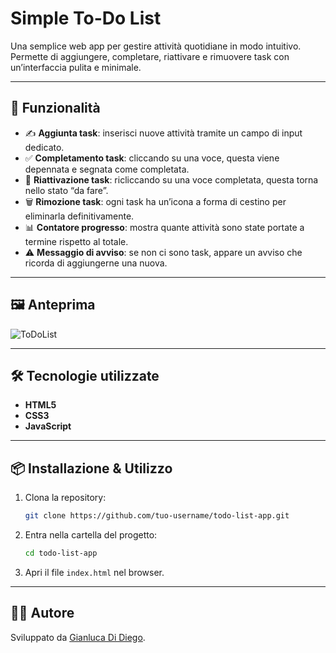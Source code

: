 # Simple To-Do List

Una semplice web app per gestire attività quotidiane in modo intuitivo.  
Permette di aggiungere, completare, riattivare e rimuovere task con un’interfaccia pulita e minimale.

---

## 🚀 Funzionalità

- ✍️ **Aggiunta task**: inserisci nuove attività tramite un campo di input dedicato.  
- ✅ **Completamento task**: cliccando su una voce, questa viene depennata e segnata come completata.  
- 🔄 **Riattivazione task**: ricliccando su una voce completata, questa torna nello stato “da fare”.  
- 🗑 **Rimozione task**: ogni task ha un’icona a forma di cestino per eliminarla definitivamente.  
- 📊 **Contatore progresso**: mostra quante attività sono state portate a termine rispetto al totale.  
- ⚠️ **Messaggio di avviso**: se non ci sono task, appare un avviso che ricorda di aggiungerne una nuova.  

---

## 🖼️ Anteprima

![ToDoList](screenshots/screenshotToDoList.jpg)

---

## 🛠️ Tecnologie utilizzate

- **HTML5**  
- **CSS3** 
- **JavaScript**  

---

## 📦 Installazione & Utilizzo

1. Clona la repository:
   ```bash
   git clone https://github.com/tuo-username/todo-list-app.git
   ```
2. Entra nella cartella del progetto:
   ```bash
   cd todo-list-app
   ```
3. Apri il file `index.html` nel browser.  

---

## 👨‍💻 Autore

Sviluppato da [Gianluca Di Diego](https://github.com/Gianlu201).  

